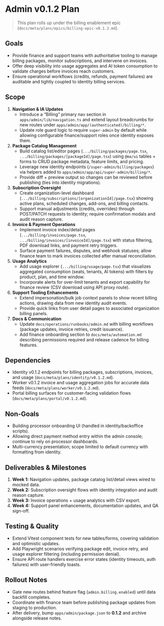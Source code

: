 # Admin v0.1.2 Plan

> This plan rolls up under the billing enablement epic (`docs/meta/plans/epics/billing-epic-v0.1.2.md`).

## Goals
- Provide finance and support teams with authoritative tooling to manage billing packages, monitor subscriptions, and intervene on invoices.
- Offer deep visibility into usage aggregates and AI token consumption to validate charges before invoices reach customers.
- Ensure operational workflows (credits, refunds, payment failures) are auditable and tightly coupled to identity billing services.

## Scope
1. **Navigation & IA Updates**
   - Introduce a “Billing” primary nav section in `apps/admin/lib/navigation.ts` and extend layout breadcrumbs for new routes under `apps/admin/app/(authenticated)/billing/*`.
   - Update role guard logic to require `super-admin` by default while allowing configurable finance/support roles once identity exposes them.
2. **Package Catalog Management**
   - Build catalog list/editor pages (`.../billing/packages/page.tsx`, `.../billing/packages/[packageId]/page.tsx`) using `@ma/ui` tables + forms to CRUD package metadata, feature limits, and pricing.
   - Leverage new identity endpoints (`/super-admin/billing/packages`) via helpers added to `apps/admin/app/api/super-admin/billing/*`.
   - Provide diff + preview output so changes can be reviewed before publishing (ties into identity migrations).
3. **Subscription Oversight**
   - Create organization-level dashboard (`.../billing/subscriptions/[organizationId]/page.tsx`) showing active plans, scheduled changes, add-ons, and billing contacts.
   - Support manual adjustments (credits, overrides) through POST/PATCH requests to identity; require confirmation modals and audit reason capture.
4. **Invoice & Payment Operations**
   - Implement invoice index/detail pages (`.../billing/invoices/page.tsx`, `.../billing/invoices/[invoiceId]/page.tsx`) with status filtering, PDF download links, and payment retry triggers.
   - Surface payment failures, disputes, and webhook statuses; allow finance team to mark invoices collected after manual reconciliation.
5. **Usage Analytics**
   - Add usage explorer (`.../billing/usage/page.tsx`) that visualizes aggregated consumption (seats, tenants, AI tokens) with filters by product, plan, and time window.
   - Incorporate alerts for over-limit tenants and export capability for finance review (CSV download using API proxy route).
6. **Support Tooling Enhancements**
   - Extend impersonation/bulk job context panels to show recent billing actions, drawing data from new identity audit events.
   - Provide quick links from user detail pages to associated organization billing panels.
7. **Docs & Communication**
   - Update `docs/operations/runbooks/admin.md` with billing workflows (package updates, invoice retries, credit issuance).
   - Add finance onboarding section to `docs/meta/automation.md` describing permissions required and release cadence for billing features.

## Dependencies
- Identity v0.1.2 endpoints for billing packages, subscriptions, invoices, and usage (`docs/meta/plans/identity/v0.1.2.md`).
- Worker v0.1.2 invoice and usage aggregation jobs for accurate data feeds (`docs/meta/plans/worker/v0.1.2.md`).
- Portal billing surfaces for customer-facing validation flows (`docs/meta/plans/portal/v0.1.2.md`).

## Non-Goals
- Building processor onboarding UI (handled in identity/backoffice scripts).
- Allowing direct payment method entry within the admin console; continue to rely on processor dashboards.
- Multi-currency presentation; scope limited to default currency with formatting from identity.

## Deliverables & Milestones
1. **Week 1:** Navigation updates, package catalog list/detail views wired to mocked data.
2. **Week 2:** Subscription oversight flows with identity integration and audit reason capture.
3. **Week 3:** Invoice operations + usage analytics with CSV export.
4. **Week 4:** Support panel enhancements, documentation updates, and QA sign-off.

## Testing & Quality
- Extend Vitest component tests for new tables/forms, covering validation and optimistic updates.
- Add Playwright scenarios verifying package edit, invoice retry, and usage explorer filtering (including permission denial).
- Ensure API route handlers exercise error states (identity timeouts, auth failures) with user-friendly toasts.

## Rollout Notes
- Gate new routes behind feature flag (`admin.billing.enabled`) until data backfill completes.
- Coordinate with finance team before publishing package updates from staging to production.
- After delivery, bump `apps/admin/package.json` to **0.1.2** and archive alongside release notes.
